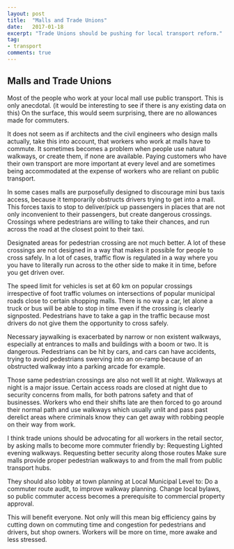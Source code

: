 ```yaml
---
layout: post
title:  "Malls and Trade Unions"
date:   2017-01-18
excerpt: "Trade Unions should be pushing for local transport reform."
tag:
- transport 
comments: true
---
```


## Malls and Trade Unions

Most of the people who work at your local mall use public transport. This is only anecdotal. (it would be interesting to see if there is any existing data on this) On the surface, this would seem surprising, there are no allowances made for commuters. 

It does not seem as if architects and the civil engineers  who design malls actually, take this into account, that workers who work at malls have to commute. It sometimes becomes a problem when people use natural walkways, or create them, if none are available. Paying customers who have their own transport are more important at every level and are sometimes being accommodated at the expense of workers who are reliant on public transport.  

In some cases malls are purposefully designed to discourage mini bus taxis access, because it temporarily obstructs drivers trying to get into a mall. This forces taxis to stop to deliver/pick up passengers in places that are not only inconvenient to their passengers, but create dangerous crossings. Crossings where pedestrians are willing to take their chances, and run across the road at the closest point to their taxi.

Designated areas for pedestrian crossing are not much better. A lot of these crossings are not designed in a way that makes it possible for people to cross safely. In a lot of cases, traffic flow is regulated in a way where you you have to literally run across to the other side to make it in time, before you get driven over.  

The speed limit for vehicles is set at 60 km on popular crossings irrespective of foot traffic volumes on intersections of popular municipal roads close to certain shopping malls. There is no way a car, let alone a truck or bus will be able to stop in time even if the crossing is clearly signposted. Pedestrians have to take a gap in the traffic because most drivers do not give them the opportunity to cross safely.

Necessary jaywalking is exacerbated by narrow or non existent walkways, especially at entrances to malls and buildings with a boom or two. It is dangerous. Pedestrians can be hit by cars, and cars can have accidents, trying to avoid pedestrians swerving into an on-ramp because of an obstructed walkway into a parking arcade for example.  

Those same pedestrian crossings are also not well lit at night. Walkways at night is a major issue. Certain access roads are closed at night due to security concerns from malls, for both patrons safety and that of businesses. Workers who end their shifts late are then forced to go around their normal path and use walkways which usually unlit and pass past derelict areas where criminals know they can get away with robbing people on their way from work.

I think trade unions should be advocating for all workers in the retail sector, by asking malls to become more commuter friendly by:
Requesting Lighted evening walkways.
Requesting better security along those routes
Make sure malls provide proper pedestrian walkways to and from the mall from public transport hubs.

They should also lobby at town planning at Local Municipal Level to:
Do a commuter route audit, to improve walkway planning. 
Change local bylaws, so public commuter access becomes a prerequisite to commercial property approval. 

This will benefit everyone. Not only will this mean big efficiency gains by cutting down on commuting time and congestion for pedestrians and drivers, but shop owners. Workers will be more on time, more awake and less stressed.
